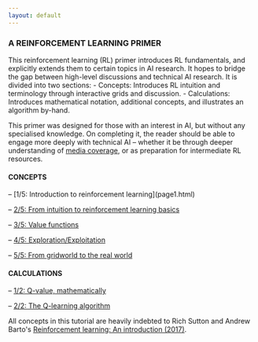 ```yaml
---
layout: default
---
```


<h3> A REINFORCEMENT LEARNING PRIMER </h3>
This reinforcement learning (RL) primer introduces RL fundamentals, and explicitly extends them to certain topics in AI research. It hopes to bridge the gap between high-level discussions and technical AI research.
It is divided into two sections:
	- Concepts: Introduces RL intuition and terminology through interactive grids and discussion.
	- Calculations: Introduces mathematical notation, additional concepts, and illustrates an algorithm by-hand.
	
This primer was designed for those with an interest in AI, but without any specialised knowledge. On completing it, the reader should be able to engage more deeply with technical AI  – whether it be through deeper understanding of <a href = "https://www.nytimes.com/2019/05/30/science/deep-mind-artificial-intelligence.html">media coverage</a>, or as preparation for  intermediate RL resources.

<h4>CONCEPTS</h4> 
– [1/5: Introduction to reinforcement learning](page1.html)

– [2/5: From intuition to reinforcement learning basics](new_page2.html)

– [3/5: Value functions](new_page3.html)

– [4/5: Exploration/Exploitation](new_page4.html)

– [5/5: From gridworld to the real world ](new_page5.html)

<h4>CALCULATIONS</h4> 

– [1/2: Q-value, mathematically](page8A.html)

– [2/2: The Q-learning algorithm](page7.html)


All concepts in this tutorial are heavily indebted to Rich Sutton and Andrew Barto's [Reinforcement learning: An introduction (2017)](http://incompleteideas.net/book/bookdraft2017nov5.pdf). 
